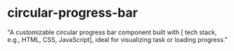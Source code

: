 # circular-progress-bar
"A customizable circular progress bar component built with [ tech stack, e.g., HTML, CSS, JavaScript], ideal for visualizing task or loading progress."
